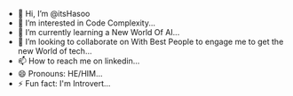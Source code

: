 - 👋 Hi, I’m @itsHasoo
- 👀 I’m interested in Code Complexity...
- 🌱 I’m currently learning a New World Of AI...
- 💞️ I’m looking to collaborate on With Best People to engage me to get the new World of tech...
- 📫 How to reach me on linkedin...
- 😄 Pronouns: HE/HIM...
- ⚡ Fun fact: I'm Introvert...

<!---
itsHasoo/itsHasoo is a ✨ special ✨ repository because its `README.md` (this file) appears on your GitHub profile.
You can click the Preview link to take a look at your changes.
--->
